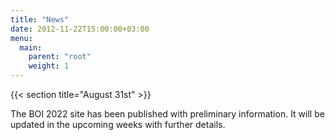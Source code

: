 ```yaml
---
title: "News"
date: 2012-11-22T15:00:00+03:00
menu:
  main:
    parent: "root"
    weight: 1
---
```


{{< section title="August 31st" >}}

The BOI 2022 site has been published with preliminary information. It will be updated in the upcoming weeks with further details.
